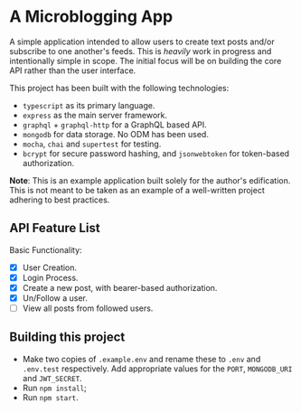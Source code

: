 # A Microblogging App
A simple application intended to allow users to create text posts and/or subscribe to one 
another's feeds. This is _heavily_ work in progress and intentionally simple in scope.
The initial focus will be on building the core API rather than the user interface. 

This project has been built with the following technologies:

- `typescript` as its primary language.
- `express` as the main server framework.
- `graphql` + `graphql-http` for a GraphQL based API.
- `mongodb` for data storage. No ODM has been used.
- `mocha`, `chai` and `supertest` for testing.
- `bcrypt` for secure password hashing, and `jsonwebtoken` for token-based authorization.

**Note**: This is an example application built solely for the author's edification.
This is not meant to be taken as an example of a well-written project adhering to best practices.

## API Feature List
Basic Functionality:

- [x] User Creation.
- [x] Login Process.
- [x] Create a new post, with bearer-based authorization.
- [x] Un/Follow a user.
- [ ] View all posts from followed users.

## Building this project
- Make two copies of `.example.env` and rename these to `.env` and `.env.test` respectively. 
  Add appropriate values for the `PORT`, `MONGODB_URI` and `JWT_SECRET`. 
- Run `npm install`;
- Run `npm start`.